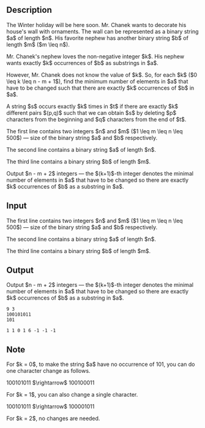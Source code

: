 ## Description

<div><p>The Winter holiday will be here soon. Mr. Chanek wants to decorate his house's wall with ornaments. The wall can be represented as a binary string $a$ of length $n$. His favorite nephew has another binary string $b$ of length $m$ ($m \leq n$).</p><p>Mr. Chanek's nephew loves the non-negative integer $k$. His nephew wants exactly $k$ occurrences of $b$ as substrings in $a$. </p><p>However, Mr. Chanek does not know the value of $k$. So, for each $k$ ($0 \leq k \leq n - m + 1$), find the minimum number of elements in $a$ that have to be changed such that there are exactly $k$ occurrences of $b$ in $a$.</p><p>A string $s$ occurs exactly $k$ times in $t$ if there are exactly $k$ different pairs $(p,q)$ such that we can obtain $s$ by deleting $p$ characters from the beginning and $q$ characters from the end of $t$.</p></div><div class="input-specification"><p>The first line contains two integers $n$ and $m$ ($1 \leq m \leq n \leq 500$) — size of the binary string $a$ and $b$ respectively.</p><p>The second line contains a binary string $a$ of length $n$.</p><p>The third line contains a binary string $b$ of length $m$.</p></div><div class="output-specification"><p>Output $n - m + 2$ integers — the $(k+1)$-th integer denotes the minimal number of elements in $a$ that have to be changed so there are exactly $k$ occurrences of $b$ as a substring in $a$.</p></div>

## Input

<p>The first line contains two integers $n$ and $m$ ($1 \leq m \leq n \leq 500$) — size of the binary string $a$ and $b$ respectively.</p><p>The second line contains a binary string $a$ of length $n$.</p><p>The third line contains a binary string $b$ of length $m$.</p>

## Output

<p>Output $n - m + 2$ integers — the $(k+1)$-th integer denotes the minimal number of elements in $a$ that have to be changed so there are exactly $k$ occurrences of $b$ as a substring in $a$.</p>





```input1
9 3
100101011
101
```




```output1
1 1 0 1 6 -1 -1 -1
```



## Note

<p>For $k = 0$, to make the string $a$ have no occurrence of <span class="tex-font-style-tt">101</span>, you can do one character change as follows.</p><p><span class="tex-font-style-tt">10010<span class="tex-font-style-bf">1</span>011</span> $\rightarrow$ <span class="tex-font-style-tt">10010<span class="tex-font-style-bf">0</span>011</span></p><p>For $k = 1$, you can also change a single character.</p><p><span class="tex-font-style-tt">100<span class="tex-font-style-bf">1</span>01011</span> $\rightarrow$ <span class="tex-font-style-tt">100<span class="tex-font-style-bf">0</span>01011</span></p><p>For $k = 2$, no changes are needed.</p>
